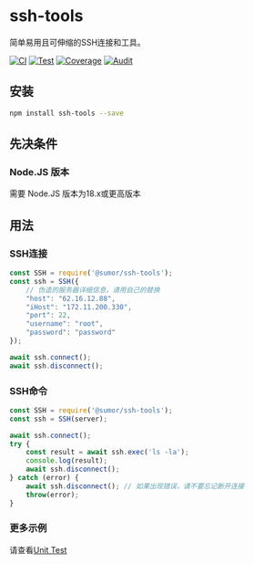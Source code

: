 # ssh-tools
简单易用且可伸缩的SSH连接和工具。

[![CI](https://github.com/sumor-cloud/ssh-tools/actions/workflows/ci.yml/badge.svg)](https://github.com/sumor-cloud/ssh-tools/actions/workflows/ci.yml)
[![Test](https://github.com/sumor-cloud/ssh-tools/actions/workflows/ut.yml/badge.svg)](https://github.com/sumor-cloud/ssh-tools/actions/workflows/ut.yml)
[![Coverage](https://github.com/sumor-cloud/ssh-tools/actions/workflows/coverage.yml/badge.svg)](https://github.com/sumor-cloud/ssh-tools/actions/workflows/coverage.yml)
[![Audit](https://github.com/sumor-cloud/ssh-tools/actions/workflows/audit.yml/badge.svg)](https://github.com/sumor-cloud/ssh-tools/actions/workflows/audit.yml)

## 安装
```bash
npm install ssh-tools --save
```

## 先决条件

### Node.JS 版本
需要 Node.JS 版本为18.x或更高版本

## 用法

### SSH连接
```javascript
const SSH = require('@sumor/ssh-tools');
const ssh = SSH({
    // 伪造的服务器详细信息，请用自己的替换
    "host": "62.16.12.88",
    "iHost": "172.11.200.330",
    "port": 22,
    "username": "root",
    "password": "password"
});

await ssh.connect();
await ssh.disconnect();
```

### SSH命令
```javascript
const SSH = require('@sumor/ssh-tools');
const ssh = SSH(server);

await ssh.connect();
try {
    const result = await ssh.exec('ls -la');
    console.log(result);
    await ssh.disconnect();
} catch (error) {
    await ssh.disconnect(); // 如果出现错误，请不要忘记断开连接
    throw(error);
}
```

### 更多示例
请查看[Unit Test](https://github.com/sumor-cloud/ssh-tools/tree/main/test)
